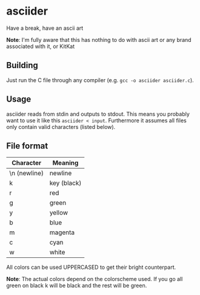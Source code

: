 # asciider

Have a break, have an ascii art

**Note**: I'm fully aware that this has nothing to do with ascii art or any brand associated with it, or KitKat

## Building

Just run the C file through any compiler (e.g. `gcc -o asciider asciider.c`).

## Usage

asciider reads from stdin and outputs to stdout. This means you probably want to use it like this `asciider < input`.
Furthermore it assumes all files only contain valid characters (listed below).

## File format

| Character    | Meaning     |
|--------------|-------------|
| \n (newline) | newline     |
| k            | key (black) |
| r            | red         |
| g            | green       |
| y            | yellow      |
| b            | blue        |
| m            | magenta     |
| c            | cyan        |
| w            | white       |

All colors can be used UPPERCASED to get their bright counterpart.

**Note**: The actual colors depend on the colorscheme used. If you go all green on black k will be black and the rest will be green.
